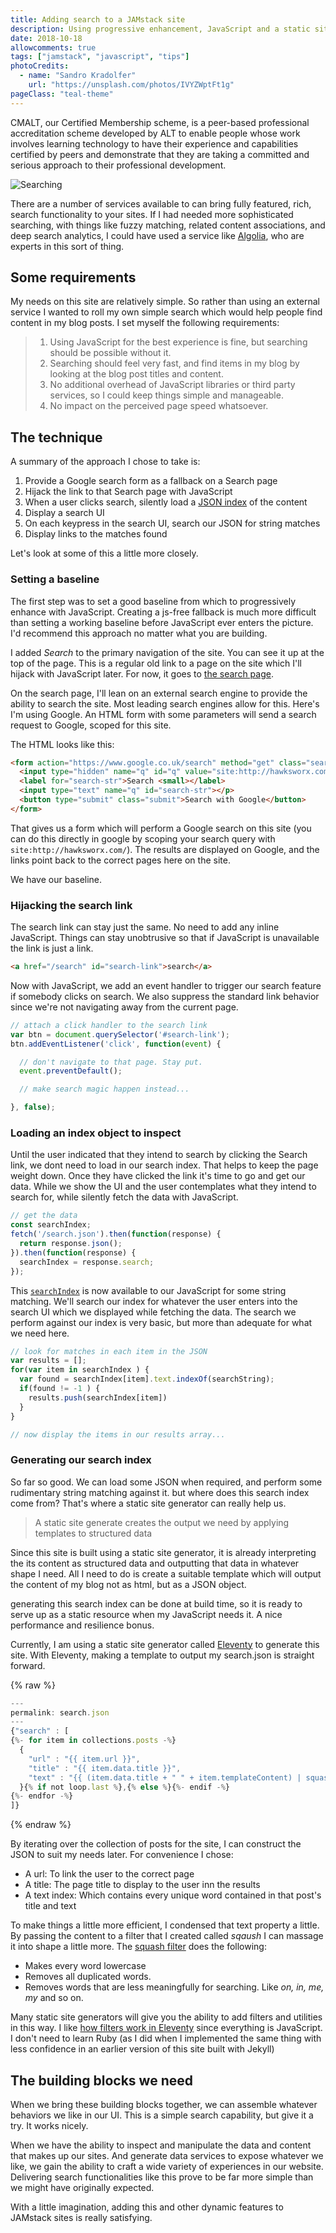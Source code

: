 ```yaml
---
title: Adding search to a JAMstack site
description: Using progressive enhancement, JavaScript and a static site generator to create site search facility.
date: 2018-10-18
allowcomments: true
tags: ["jamstack", "javascript", "tips"]
photoCredits:
  - name: "Sandro Kradolfer"
    url: "https://unsplash.com/photos/IVYZWptFt1g"
pageClass: "teal-theme"
---
```


CMALT, our Certified Membership scheme,  is a peer-based professional accreditation scheme developed by ALT to enable people whose work involves learning technology to have their experience and capabilities certified by peers and demonstrate that they are taking a committed and serious approach to their professional development.

![Searching](/images/sandro-kradolfer-1077230-unsplash.png "Searching")

<!--more-->

There are a number of services available to can bring fully featured, rich, search functionality to your sites. If I had needed more sophisticated searching, with things like fuzzy matching, related content associations, and deep search analytics, I could have used a service like [Algolia](https://www.algolia.com/), who are experts in this sort of thing.


## Some requirements

My needs on this site are relatively simple. So rather than using an external service I wanted to roll my own simple search which would help people find content in my blog posts. I set myself the following requirements:

> 1. Using JavaScript for the best experience is fine, but searching should be possible without it.
> 1. Searching should feel very fast, and find items in my blog by looking at the blog post titles and content.
> 1. No additional overhead of JavaScript libraries or third party services, so I could keep things simple and manageable.
> 1. No impact on the perceived page speed whatsoever.


## The technique

A summary of the approach I chose to take is:

1. Provide a Google search form as a fallback on a Search page
1. Hijack the link to that Search page with JavaScript
1. When a user clicks search, silently load a [JSON index](/search.json) of the content
1. Display a search UI
1. On each keypress in the search UI, search our JSON for string matches
1. Display links to the matches found

Let's look at some of this a little more closely.


### Setting a baseline

The first step was to set a good baseline from which to progressively enhance with JavaScript. Creating a js-free fallback is much more difficult than setting a working baseline before JavaScript ever enters the picture. I'd recommend this approach no matter what you are building.

I added _Search_ to the primary navigation of the site. You can see it up at the top of the page. This is a regular old link to a page on the site which I'll hijack with JavaScript later. For now, it goes to [the search page](/search).

On the search page, I'll lean on an external search engine to provide the ability to search the site. Most leading search engines allow for this. Here's I'm using Google. An HTML form with some parameters will send a search request to Google, scoped for this site.

The HTML looks like this:

``` html
<form action="https://www.google.co.uk/search" method="get" class="search">
  <input type="hidden" name="q" id="q" value="site:http://hawksworx.com">
  <label for="search-str">Search <small></label>
  <input type="text" name="q" id="search-str"></p>
  <button type="submit" class="submit">Search with Google</button>
</form>
```

That gives us a form which will perform a Google search on this site (you can do this directly in google by scoping your search query with `site:http://hawksworx.com/`). The results are displayed on Google, and the links point back to the correct pages here on the site.

We have our baseline.


### Hijacking the search link

The search link can stay just the same. No need to add any inline JavaScript. Things can stay unobtrusive so that if JavaScript is unavailable the link is just a link.

```html
<a href="/search" id="search-link">search</a>
```

Now with JavaScript, we add an event handler to trigger our search feature if somebody clicks on search. We also suppress the standard link behavior since we're not navigating away from the current page.

```js
// attach a click handler to the search link
var btn = document.querySelector('#search-link');
btn.addEventListener('click', function(event) {

  // don't navigate to that page. Stay put.
  event.preventDefault();

  // make search magic happen instead...

}, false);
```

### Loading an index object to inspect

Until the user indicated that they intend to search by clicking the Search link, we dont need to load in our search index. That helps to keep the page weight down. Once they have clicked the link it's time to go and get our data. While we show the UI and the user contemplates what they intend to search for, while silently fetch the data with JavaScript.

```js
// get the data
const searchIndex;
fetch('/search.json').then(function(response) {
  return response.json();
}).then(function(response) {
  searchIndex = response.search;
});
```

This [`searchIndex`](/search.json) is now available to our JavaScript for some string matching. We'll search our index for whatever the user enters into the search UI which we displayed while fetching the data. The search we perform against our index is very basic, but more than adequate for what we need here.

```js
// look for matches in each item in the JSON
var results = [];
for(var item in searchIndex ) {
  var found = searchIndex[item].text.indexOf(searchString);
  if(found != -1 ) {
    results.push(searchIndex[item])
  }
}

// now display the items in our results array...
```



### Generating our search index

So far so good. We can load some JSON when required, and perform some rudimentary string matching against it. but where does this search index come from? That's where a static site generator can really help us.

> A static site generate creates the output we need by applying templates to structured data

Since this site is built using a static site generator, it is already interpreting the its content as structured data and outputting that data in whatever shape I need. All I need to do is create a suitable template which will output the content of my blog not as html, but as a JSON object.

generating this search index can be done at build time, so it is ready to serve up as a static resource when my JavaScript needs it. A nice performance and resilience bonus.

Currently, I am using a static site generator called [Eleventy](https://11ty.io) to generate this site. With Eleventy, making a template to output my search.json is straight forward.

{% raw %}
```js
---
permalink: search.json
---
{"search" : [
{%- for item in collections.posts -%}
  {
    "url" : "{{ item.url }}",
    "title" : "{{ item.data.title }}",
    "text" : "{{ (item.data.title + " " + item.templateContent) | squash }}"
  }{% if not loop.last %},{% else %}{%- endif -%}
{%- endfor -%}
]}
```
{% endraw %}

By iterating over the collection of posts for the site, I can construct the JSON to suit my needs later. For convenience I chose:

- A url: To link the user to the correct page
- A title: The page title to display to the user inn the results
- A text index: Which contains every unique word contained in that post's title and text

To make things a little more efficient, I condensed that text property a little. By passing the content to a filter that I created called _sqaush_ I can massage it into shape a little more. The [squash filter](https://github.com/philhawksworth/hawksworx.com/blob/8c96ba2541c8fd6fe6f521cdb5e17848c231636c/src/site/_filters/squash.js) does the following:

- Makes every word lowercase
- Removes all duplicated words.
- Removes words that are less meaningfully for searching. Like _on, in, me, my_ and so on.

Many static site generators will give you the ability to add filters and utilities in this way. I like [how filters work in Eleventy](https://www.11ty.io/docs/filters/) since everything is JavaScript. I don't need to learn Ruby (as I did when I implemented the same thing with less confidence in an earlier version of this site built with Jekyll)

## The building blocks we need

When we bring these building blocks together, we can assemble whatever behaviors we like in our UI. This is a simple search capability, but give it a try. It works nicely.

When we have the ability to inspect and manipulate the data and content that makes up our sites. And generate data services to expose whatever we like, we gain the ability to craft a wide variety of experiences in our website.  Delivering search functionalities like this prove to be far more simple than we might have originally expected.

With a little imagination, adding this and other dynamic features to JAMstack sites is really satisfying.
